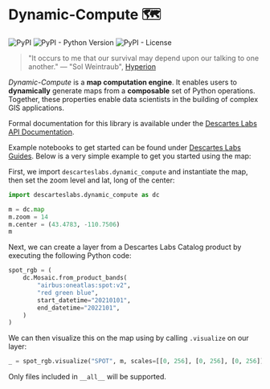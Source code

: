 # Dynamic-Compute 🗺️

![PyPI](https://img.shields.io/pypi/v/descarteslabs-dynamic-compute)
![PyPI - Python Version](https://img.shields.io/pypi/pyversions/descarteslabs-dynamic-compute)
![PyPI - License](https://img.shields.io/pypi/l/descarteslabs-dynamic-compute)

> "It occurs to me that our survival may depend upon our talking to one another." — "Sol Weintraub", [Hyperion](<https://en.wikipedia.org/wiki/Hyperion_(Simmons_novel)>)

_Dynamic-Compute_ is a **map computation engine**. It enables users to **dynamically** generate maps from a **composable** set of Python operations. Together, these properties enable data scientists in the building of complex GIS applications.

Formal documentation for this library is available under the [Descartes Labs API Documentation](https://docs.descarteslabs.com/api.html).

Example notebooks to get started can be found under [Descartes Labs Guides](https://docs.descarteslabs.com/guide.html). Below is a very simple example to get you started using the map:

First, we import `descarteslabs.dynamic_compute` and instantiate the map, then set the zoom level and lat, long of the center:

```python
import descarteslabs.dynamic_compute as dc

m = dc.map
m.zoom = 14
m.center = (43.4783, -110.7506)
m
```

Next, we can create a layer from a Descartes Labs Catalog product by executing the following Python code:

```python
spot_rgb = (
    dc.Mosaic.from_product_bands(
        "airbus:oneatlas:spot:v2",
        "red green blue",
        start_datetime="20210101",
        end_datetime="2022101",
    )
)
```

We can then visualize this on the map using by calling `.visualize` on our layer:

```python
_ = spot_rgb.visualize("SPOT", m, scales=[[0, 256], [0, 256], [0, 256]])
```

Only files included in `__all__` will be supported.
